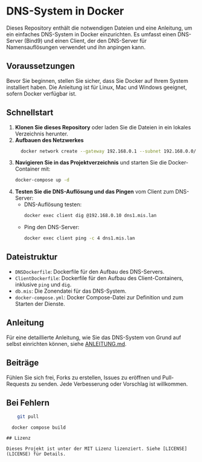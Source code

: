 
# DNS-System in Docker

Dieses Repository enthält die notwendigen Dateien und eine Anleitung, um ein einfaches DNS-System in Docker einzurichten. Es umfasst einen DNS-Server (Bind9) und einen Client, der den DNS-Server für Namensauflösungen verwendet und ihn anpingen kann.

## Voraussetzungen

Bevor Sie beginnen, stellen Sie sicher, dass Sie Docker auf Ihrem System installiert haben. Die Anleitung ist für Linux, Mac und Windows geeignet, sofern Docker verfügbar ist.

## Schnellstart

1. **Klonen Sie dieses Repository** oder laden Sie die Dateien in ein lokales Verzeichnis herunter.
2. **Aufbauen des Netzwerkes**
    ```bash
      docker network create --gateway 192.168.0.1 --subnet 192.168.0.0/24 vdnsnet
      ```
3. **Navigieren Sie in das Projektverzeichnis** und starten Sie die Docker-Container mit:
   ```bash
   docker-compose up -d
   ```
4. **Testen Sie die DNS-Auflösung und das Pingen** vom Client zum DNS-Server:
   - DNS-Auflösung testen:
     ```bash
     docker exec client dig @192.168.0.10 dns1.mis.lan
     ```
   - Ping den DNS-Server:
     ```bash
     docker exec client ping -c 4 dns1.mis.lan
     ```

## Dateistruktur

- `DNSDockerfile`: Dockerfile für den Aufbau des DNS-Servers.
- `ClientDockerfile`: Dockerfile für den Aufbau des Client-Containers, inklusive `ping` und `dig`.
- `db.mis`: Die Zonendatei für das DNS-System.
- `docker-compose.yml`: Docker Compose-Datei zur Definition und zum Starten der Dienste.

## Anleitung

Für eine detaillierte Anleitung, wie Sie das DNS-System von Grund auf selbst einrichten können, siehe [ANLEITUNG.md](ANLEITUNG.md).

## Beiträge

Fühlen Sie sich frei, Forks zu erstellen, Issues zu eröffnen und Pull-Requests zu senden. Jede Verbesserung oder Vorschlag ist willkommen.

## Bei Fehlern
  ```bash
      git pull
  ```
  
      docker compose build
  ```
## Lizenz

Dieses Projekt ist unter der MIT Lizenz lizenziert. Siehe [LICENSE](LICENSE) für Details.
